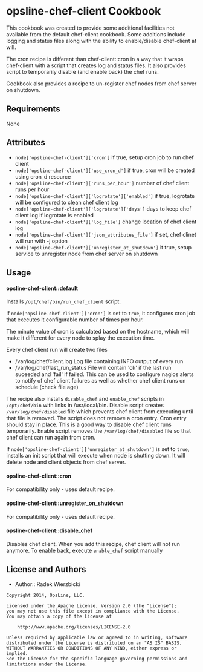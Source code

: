 opsline-chef-client Cookbook
=========================
This cookbook was created to provide some additional facilities not available from the default chef-client cookbook.  Some additions include logging and status files along with the ability to enable/disable chef-client at will.


The cron recipe is different than chef-client::cron in a way that it wraps
chef-client with a script that creates log and status files. It also 
provides script to temporarily disable (and enable back) the chef runs.

Cookbook also provides a recipe to un-register chef nodes from chef server
on shutdown.


Requirements
------------
None


Attributes
----------
* `node['opsline-chef-client']['cron']`
  if true, setup cron job to run chef client
* `node['opsline-chef-client']['use_cron_d']`
  if true, cron will be created using cron_d resource
* `node['opsline-chef-client']['runs_per_hour']`
  number of chef client runs per hour
* `node['opsline-chef-client']['logrotate']['enabled']`
  if true, logrotate will be configured to clean chef client log
* `node['opsline-chef-client']['logrotate']['days']`
  days to keep chef client log if logrotate is enabled
* `node['opsline-chef-client']['log_file']`
  change location of chef client log
* `node['opsline-chef-client']['json_attributes_file']`
  if set, chef clinet will run with -j option
* `node['opsline-chef-client']['unregister_at_shutdown']`
  it true, setup service to unregister node from chef server on shutdown


Usage
-----
#### opsline-chef-client::default
Installs `/opt/chef/bin/run_chef_client` script.

If `node['opsline-chef-client']['cron']` is set to `true`, it
configures cron job that executes it configurable number of times per hour.

The minute value of cron is calculated based on the hostname, which will
make it different for every node to splay the execution time.

Every chef client run will create two files
* /var/log/chef/client.log
Log file containing INFO output of every run
* /var/log/chef/last_run_status
File will contain 'ok' if the last run suceeded and 'fail' if failed.
This can be used to configure nagios alerts to notify of chef client failures
as well as whether chef client runs on schedule (check file age)

The recipe also installs `disable_chef` and `enable_chef` scripts 
in `/opt/chef/bin` with links in /usr/local/bin.
Disable script creates `/var/log/chef/disabled` file which prevents chef
client from executing until that file is removed.
The script does not remove a cron entry. Cron entry should stay in place. 
This is a good way to disable chef client runs temporarily.
Enable script removes the `/var/log/chef/disabled` file so that
chef client can run again from cron.


If `node['opsline-chef-client']['unregister_at_shutdown']` is set to `true`,
installs an init script that will execute when node is shutting down.
It will delete node and client objects from chef server.

#### opsline-chef-client::cron
For compatibility only - uses default recipe.

#### opsline-chef-client::unregister_on_shutdown
For compatibility only - uses default recipe.

#### opsline-chef-client::disable_chef
Disables chef client. When you add this recipe,
chef client will not run anymore.
To enable back, execute `enable_chef` script manually


License and Authors
-------------------
* Author:: Radek Wierzbicki

```text
Copyright 2014, OpsLine, LLC.

Licensed under the Apache License, Version 2.0 (the "License");
you may not use this file except in compliance with the License.
You may obtain a copy of the License at

    http://www.apache.org/licenses/LICENSE-2.0

Unless required by applicable law or agreed to in writing, software
distributed under the License is distributed on an "AS IS" BASIS,
WITHOUT WARRANTIES OR CONDITIONS OF ANY KIND, either express or implied.
See the License for the specific language governing permissions and
limitations under the License.
```
